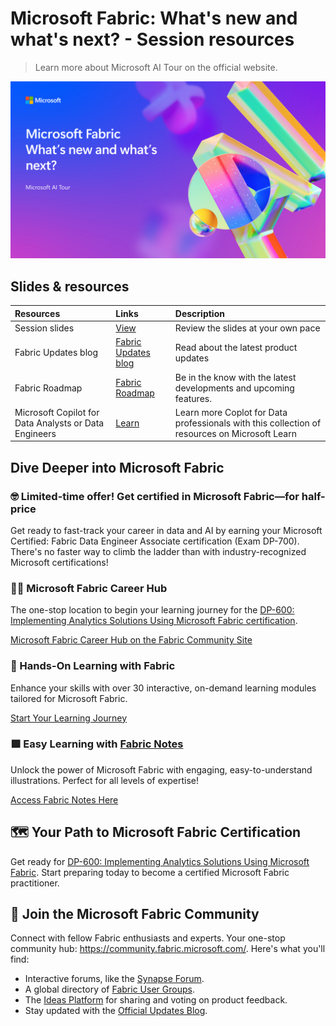 # Microsoft Fabric: What's new and what's next? - Session resources

> Learn more about Microsoft AI Tour on the official website.

![Session cover image with a bright "AI" text in 3D over a blue and purple abstract background.](img/session-cover.png)

## Slides & resources

| Resources          | Links                             | Description        |
|:-------------------|:----------------------------------|:-------------------|
| Session slides     | [View    ](https://aka.ms/AArpon1) | Review the slides at your own pace |
| Fabric Updates blog     | [Fabric Updates blog](https://blog.fabric.microsoft.com/) | Read about the latest product updates |
| Fabric Roadmap    | [Fabric Roadmap](https://aka.ms/FabricRoadmap) | Be in the know with the latest developments and upcoming features. |
| Microsoft Copilot for Data Analysts or Data Engineers  | [Learn](https://aka.ms/aitour-data-clh) | Learn more Coplot for Data professionals with this collection of resources on Microsoft Learn |

## Dive Deeper into Microsoft Fabric

### 🤓 Limited-time offer! Get certified in Microsoft Fabric—for half-price

Get ready to fast-track your career in data and AI by earning your Microsoft Certified: Fabric Data Engineer Associate certification (Exam DP-700). There's no faster way to climb the ladder than with industry-recognized Microsoft certifications!

### 👩‍💻 Microsoft Fabric Career Hub

The one-stop location to begin your learning journey for the [DP-600: Implementing Analytics Solutions Using Microsoft Fabric certification](https://learn.microsoft.com/en-us/credentials/certifications/exams/dp-600/).

[Microsoft Fabric Career Hub on the Fabric Community Site](https://aka.ms/FabricCareerHub?ocid=fabric24_careerhub_blog_cxa)

### 📖 Hands-On Learning with Fabric

Enhance your skills with over 30 interactive, on-demand learning modules tailored for Microsoft Fabric.

[Start Your Learning Journey](https://learn.microsoft.com/training/browse/?products=fabric)

### 🟩 Easy Learning with [Fabric Notes](https://aka.ms/fabricnotes)

Unlock the power of Microsoft Fabric with engaging, easy-to-understand illustrations. Perfect for all levels of expertise!

[Access Fabric Notes Here](https://aka.ms/fabricnotes)

## 🗺️ Your Path to Microsoft Fabric Certification

Get ready for [DP-600: Implementing Analytics Solutions Using Microsoft Fabric](https://learn.microsoft.com/credentials/certifications/exams/dp-600/). Start preparing today to become a certified Microsoft Fabric practitioner.

## 💬 Join the Microsoft Fabric Community

Connect with fellow Fabric enthusiasts and experts. Your one-stop community hub: https://community.fabric.microsoft.com/. Here's what you'll find:

- Interactive forums, like the [Synapse Forum](https://community.fabric.microsoft.com/t5/Synapse-forums/ct-p/AC-Community).
- A global directory of [Fabric User Groups](https://community.fabric.microsoft.com/t5/Fabric-User-Groups/ct-p/fbc_usergroups).
- The [Ideas Platform](https://ideas.fabric.microsoft.com/) for sharing and voting on product feedback.
- Stay updated with the [Official Updates Blog](https://blog.fabric.microsoft.com/blog/).
